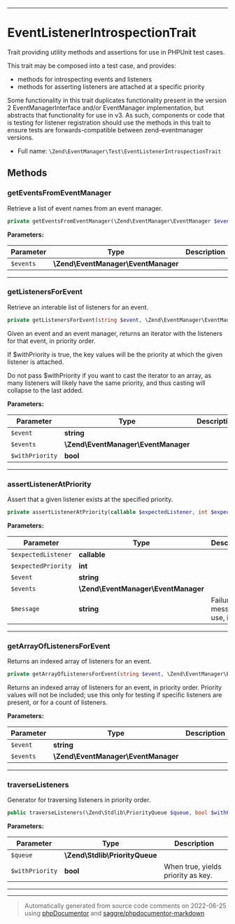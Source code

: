 ***

# EventListenerIntrospectionTrait

Trait providing utility methods and assertions for use in PHPUnit test cases.

This trait may be composed into a test case, and provides:

- methods for introspecting events and listeners
- methods for asserting listeners are attached at a specific priority

Some functionality in this trait duplicates functionality present in the
version 2 EventManagerInterface and/or EventManager implementation, but
abstracts that functionality for use in v3. As such, components or code
that is testing for listener registration should use the methods in this
trait to ensure tests are forwards-compatible between zend-eventmanager
versions.

* Full name: `\Zend\EventManager\Test\EventListenerIntrospectionTrait`




## Methods


### getEventsFromEventManager

Retrieve a list of event names from an event manager.

```php
private getEventsFromEventManager(\Zend\EventManager\EventManager $events): string[]
```








**Parameters:**

| Parameter | Type | Description |
|-----------|------|-------------|
| `$events` | **\Zend\EventManager\EventManager** |  |




***

### getListenersForEvent

Retrieve an interable list of listeners for an event.

```php
private getListenersForEvent(string $event, \Zend\EventManager\EventManager $events, bool $withPriority = false): \Traversable
```

Given an event and an event manager, returns an iterator with the
listeners for that event, in priority order.

If $withPriority is true, the key values will be the priority at which
the given listener is attached.

Do not pass $withPriority if you want to cast the iterator to an array,
as many listeners will likely have the same priority, and thus casting
will collapse to the last added.






**Parameters:**

| Parameter | Type | Description |
|-----------|------|-------------|
| `$event` | **string** |  |
| `$events` | **\Zend\EventManager\EventManager** |  |
| `$withPriority` | **bool** |  |




***

### assertListenerAtPriority

Assert that a given listener exists at the specified priority.

```php
private assertListenerAtPriority(callable $expectedListener, int $expectedPriority, string $event, \Zend\EventManager\EventManager $events, string $message = &#039;&#039;): mixed
```








**Parameters:**

| Parameter | Type | Description |
|-----------|------|-------------|
| `$expectedListener` | **callable** |  |
| `$expectedPriority` | **int** |  |
| `$event` | **string** |  |
| `$events` | **\Zend\EventManager\EventManager** |  |
| `$message` | **string** | Failure message to use, if any. |




***

### getArrayOfListenersForEvent

Returns an indexed array of listeners for an event.

```php
private getArrayOfListenersForEvent(string $event, \Zend\EventManager\EventManager $events): callable[]
```

Returns an indexed array of listeners for an event, in priority order.
Priority values will not be included; use this only for testing if
specific listeners are present, or for a count of listeners.






**Parameters:**

| Parameter | Type | Description |
|-----------|------|-------------|
| `$event` | **string** |  |
| `$events` | **\Zend\EventManager\EventManager** |  |




***

### traverseListeners

Generator for traversing listeners in priority order.

```php
public traverseListeners(\Zend\Stdlib\PriorityQueue $queue, bool $withPriority = false): mixed
```








**Parameters:**

| Parameter | Type | Description |
|-----------|------|-------------|
| `$queue` | **\Zend\Stdlib\PriorityQueue** |  |
| `$withPriority` | **bool** | When true, yields priority as key. |




***

***
> Automatically generated from source code comments on 2022-06-25 using [phpDocumentor](http://www.phpdoc.org/) and [saggre/phpdocumentor-markdown](https://github.com/Saggre/phpDocumentor-markdown)

